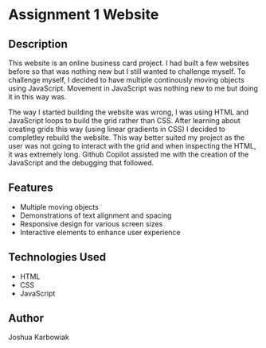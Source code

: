 # Assignment 1 Website

## Description

This website is an online business card project. I had built a few websites before so that was nothing new but I still wanted to challenge myself. To challenge myself, I decided to have multiple continously moving objects using JavaScript. Movement in JavaScript was nothing new to me but doing it in this way was.

The way I started building the website was wrong, I was using HTML and JavaScript loops to build the grid rather than CSS. After learning about creating grids this way (using linear gradients in CSS) I decided to completley rebuild the website. This way better suited my project as the user was not going to interact with the grid and when inspecting the HTML, it was extremely long. Github Copilot assisted me with the creation of the JavaScript and the debugging that followed.

## Features

- Multiple moving objects
- Demonstrations of text alignment and spacing
- Responsive design for various screen sizes
- Interactive elements to enhance user experience

## Technologies Used

- HTML
- CSS
- JavaScript

## Author

Joshua Karbowiak
